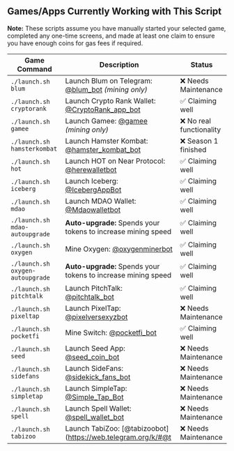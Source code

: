 ## Games/Apps Currently Working with This Script  

**Note:** These scripts assume you have manually started your selected game, completed any one-time screens, and made at least one claim to ensure you have enough coins for gas fees if required.  

| Game Command                        | Description                                                                                   | Status  |
|--------------------------------------|-----------------------------------------------------------------------------------------------|----------|
| `./launch.sh blum`                   | Launch Blum on Telegram: [@blum_bot](https://web.telegram.org/k/#@blum_bot) *(mining only)*  | ❌ Needs Maintenance  |
| `./launch.sh cryptorank`             | Launch Crypto Rank Wallet: [@CryptoRank_app_bot](https://web.telegram.org/k/#@CryptoRank_app_bot) | ✅ Claiming well  |
| `./launch.sh gamee`                  | Launch Gamee: [@gamee](https://t.me/gamee/start?startapp=ref_7254165458) *(mining only)*   | ❌ No real functionality  |
| `./launch.sh hamsterkombat`          | Launch Hamster Kombat: [@hamster_kombat_bot](https://web.telegram.org/k/#@hamster_kombat_bot) | ❌ Season 1 finished  |
| `./launch.sh hot`                    | Launch HOT on Near Protocol: [@herewalletbot](https://t.me/herewalletbot)                     | ✅ Claiming well  |
| `./launch.sh iceberg`                | Launch Iceberg: [@IcebergAppBot](https://web.telegram.org/k/#@IcebergAppBot)                   | ✅ Claiming well  |
| `./launch.sh mdao`                   | Launch MDAO Wallet: [@Mdaowalletbot](https://web.telegram.org/k/#@Mdaowalletbot)              | ✅ Claiming well  |
| `./launch.sh mdao-autoupgrade`       | **Auto-upgrade:** Spends your tokens to increase mining speed                                 | ✅ Claiming well  |
| `./launch.sh oxygen`                 | Mine Oxygen: [@oxygenminerbot](https://web.telegram.org/k/#@oxygenminerbot)                   | ✅ Claiming well  |
| `./launch.sh oxygen-autoupgrade`     | **Auto-upgrade:** Spends your tokens to increase mining speed                                 | ✅ Claiming well  |
| `./launch.sh pitchtalk`              | Launch PitchTalk: [@pitchtalk_bot](https://web.telegram.org/k/#@pitchtalk_bot)                | ✅ Claiming well  |
| `./launch.sh pixeltap`               | Launch PixelTap: [@pixelversexyzbot](https://t.me/pixelversexyzbot?start=7254165458)         | ❌ Needs Maintenance  |
| `./launch.sh pocketfi`               | Mine Switch: [@pocketfi_bot](https://web.telegram.org/k/#@pocketfi_bot)                       | ✅ Claiming well  |
| `./launch.sh seed`                   | Launch Seed App: [@seed_coin_bot](https://web.telegram.org/k/#@seed_coin_bot)                 | ❌ Needs Maintenance  |
| `./launch.sh sidefans`               | Launch SideFans: [@sidekick_fans_bot](https://web.telegram.org/k/#@sidekick_fans_bot)        | ❌ Needs Maintenance  |
| `./launch.sh simpletap`              | Launch SimpleTap: [@Simple_Tap_Bot](https://t.me/Simple_Tap_Bot/app?startapp=1719999344321)  | ❌ Needs Maintenance  |
| `./launch.sh spell`                  | Launch Spell Wallet: [@spell_wallet_bot](https://web.telegram.org/k/#@spell_wallet_bot)      | ❌ Needs Maintenance  |
| `./launch.sh tabizoo`                | Launch TabiZoo: [@tabizoobot](https://web.telegram.org/k/#@t                                  | ❌ Needs Maintenance  |
